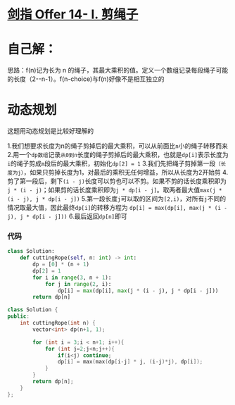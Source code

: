 # [剑指 Offer 14- I. 剪绳子](https://leetcode-cn.com/problems/jian-sheng-zi-lcof/)





# 自己解：

思路：f(n)记为长为 n 的绳子，其最大乘积的值。定义一个数组记录每段绳子可能的长度（2--n-1）。f(n-choice)与f(n)好像不是相互独立的



# 动态规划

这题用动态规划是比较好理解的

1.我们想要求长度为n的绳子剪掉后的最大乘积，可以从前面比`n`小的绳子转移而来
2.用一个`dp数组`记录`从0到n`长度的绳子剪掉后的最大乘积，也就是`dp[i]`表示长度为`i`的绳子剪成`m`段后的最大乘积，初始化`dp[2] = 1`
3.我们先把绳子剪掉第一段`（长度为j）`，如果只剪掉长度为1，对最后的乘积无任何增益，所以从长度为2开始剪
4.剪了第一段后，剩下`(i - j)`长度可以剪也可以不剪。如果不剪的话长度乘积即为`j * (i - j)`；如果剪的话长度乘积即为`j * dp[i - j]`。取两者最大值`max(j * (i - j), j * dp[i - j])`
5.第一段长度`j`可以取的区间为`[2,i)`，对所有`j`不同的情况取最大值，因此最终`dp[i]`的转移方程为
`dp[i] = max(dp[i], max(j * (i - j), j * dp[i - j]))`
6.最后返回`dp[n]`即可

### 代码

```python
class Solution:
    def cuttingRope(self, n: int) -> int:
        dp = [0] * (n + 1)
        dp[2] = 1
        for i in range(3, n + 1):
            for j in range(2, i):
                dp[i] = max(dp[i], max(j * (i - j), j * dp[i - j]))
        return dp[n]
```

```C++
class Solution {
public:
    int cuttingRope(int n) {
        vector<int> dp(n+1, 1);

        for (int i = 3;i < n+1; i++){
            for (int j=2;j<n;j++){
                if(i<j) continue;
                dp[i] = max(max(dp[i-j] * j, (i-j)*j), dp[i]);
            }
        }
        return dp[n];
    }
};
```


